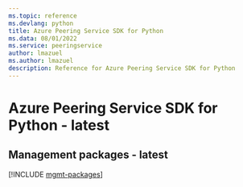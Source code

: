 ```yaml
---
ms.topic: reference
ms.devlang: python
title: Azure Peering Service SDK for Python
ms.data: 08/01/2022
ms.service: peeringservice
author: lmazuel
ms.author: lmazuel
description: Reference for Azure Peering Service SDK for Python
---
```

# Azure Peering Service SDK for Python - latest

## Management packages - latest
[!INCLUDE [mgmt-packages](peering-service-mgmt-index.md)]